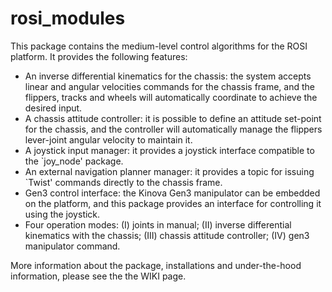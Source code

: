 # rosi_modules

This package contains the medium-level control algorithms for the ROSI platform. It provides the following features:
- An inverse differential kinematics for the chassis: the system accepts linear and angular velocities commands for the chassis frame, and the flippers, tracks and wheels will automatically coordinate to achieve the desired input.
- A chassis attitude controller: it is possible to define an attitude set-point for the chassis, and the controller will automatically manage the flippers lever-joint angular velocity to maintain it.
- A joystick input manager: it provides a joystick interface compatible to the `joy_node' package.
- An external navigation planner manager: it provides a topic for issuing `Twist' commands directly to the chassis frame.
- Gen3 control interface: the Kinova Gen3 manipulator can be embedded on the platform, and this package provides an interface for controlling it using the joystick.
- Four operation modes: (I) joints in manual; (II) inverse differential kinematics with the chassis; (III) chassis attitude controller; (IV) gen3 manipulator command.

More information about the package, installations and under-the-hood information, please see the the WIKI page.
